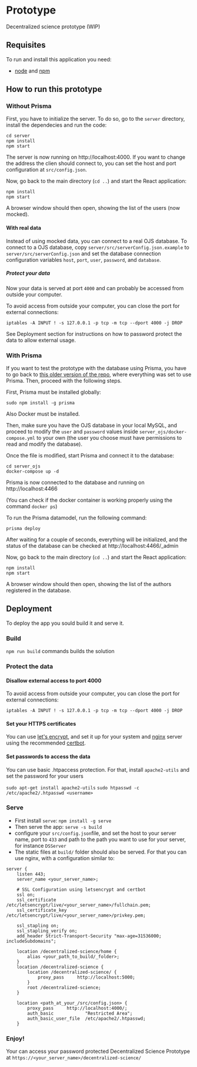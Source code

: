 # Prototype
Decentralized science prototype (WIP)

## Requisites

To run and install this application you need:

* [node](https://nodejs.org) and [npm](https://www.npmjs.com/)

## How to run this prototype

### Without Prisma
First, you have to initialize the server. To do so, go to the `server` directory, install the dependecies and run the code:
```
cd server
npm install
npm start
```

The server is now running on http://localhost:4000. If you want to change the address the clien should connect to, you can set the host and port configuration at `src/config.json`.

Now, go back to the main directory (`cd ..`) and start the React application:
```
npm install
npm start
```

A browser window should then open, showing the list of the users (now mocked).

#### With real data

Instead of using mocked data, you can connect to a real OJS database. To connect to a OJS database, copy `server/src/serverConfig.json.example` to `server/src/serverConfig.json` and set the database connection configuration variables `host`, `port`, `user`, `password`, and `database`.

##### Protect your data
Now your data is served at port `4000` and can probably be accessed from outside your computer.

To avoid access from outside your computer, you can close the port for external connections:

```
iptables -A INPUT ! -s 127.0.0.1 -p tcp -m tcp --dport 4000 -j DROP
```

See Deployment section for instructions on how to password protect the data to allow external usage. 

### With Prisma
If you want to test the prototype with the database using Prisma, you have to go back to [this older version of the repo](https://github.com/DecentralizedScience/Prototype/tree/b70a5275b8e55fddcfd782cbedeae9375c956a6e), where everything was set to use Prisma. Then, proceed with the following steps.

First, Prisma must be installed globally:
```
sudo npm install -g prisma
```
Also Docker must be installed.

Then, make sure you have the OJS database in your local MySQL, and proceed to modify the `user` and `password` values inside `server_ojs/docker-compose.yml` to your own (the user you choose must have permissions to read and modify the database).

Once the file is modified, start Prisma and connect it to the database:
```
cd server_ojs
docker-compose up -d
```
Prisma is now connected to the database and running on http://localhost:4466

(You can check if the docker container is working properly using the command `docker ps`)

To run the Prisma datamodel, run the following command:
```
prisma deploy
```

After waiting for a couple of seconds, everything will be initialized, and the status of the database can be checked at http://localhost:4466/_admin

Now, go back to the main directory (`cd ..`) and start the React application:
```
npm install
npm start
```

A browser window should then open, showing the list of the authors registered in the database.

## Deployment

To deploy the app you sould build it and serve it.

### Build
`npm run build` commands builds the solution

### Protect the data
#### Disallow external access to port 4000
To avoid access from outside your computer, you can close the port for external connections:

```
iptables -A INPUT ! -s 127.0.0.1 -p tcp -m tcp --dport 4000 -j DROP
```

#### Set your HTTPS certificates
You can use [let's encrypt](https://letsencrypt.org/), and set it up for your system and [nginx](nginx.org) server using the recommended [certbot](https://certbot.eff.org/).

#### Set passwords to access the data
You can use basic .htpaccess protection. For that, install `apache2-utils` and set the password for your users 

`sudo apt-get install apache2-utils`
`sudo htpasswd -c /etc/apache2/.htpasswd <username>`

### Serve
- First install `serve`: `npm install -g serve`
- Then serve the app: `serve -s build`
- configure your `src/config.json`file, and set the host to your server name, port to `433` and path to the path you want to use for your server, for instance `DSServer`
- The static files at `build/` folder should also be served. For that you can use nginx, with a configuration similar to:

``` 
server {
    listen 443;
    server_name <your_server_name>;
    
    # SSL Configuration using letsencrypt and certbot 
    ssl on;
    ssl_certificate /etc/letsencrypt/live/<your_server_name>/fullchain.pem;
    ssl_certificate_key /etc/letsencrypt/live/<your_server_name>/privkey.pem;

    ssl_stapling on;
    ssl_stapling_verify on;
    add_header Strict-Transport-Security "max-age=31536000; includeSubdomains";

    location /decentralized-science/home {
        alias <your_path_to_build/_folder>;
    }
    location /decentralized-science {
        location /decentralized-science/ {
            proxy_pass     http://localhost:5000;
        }
        root /decentralized-science;
    }

    location <path_at_your_/src/config.json> {
        proxy_pass     http://localhost:4000/;
        auth_basic            "Restricted Area";
        auth_basic_user_file  /etc/apache2/.htpasswd;
    }
```

### Enjoy!

Your can access your password protected Decentralized Science Prototype at `https://<your_server_name>/decentralized-science/`
